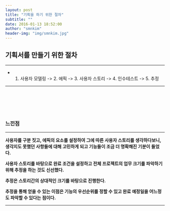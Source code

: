 ```yaml
---
layout: post
title: "기획을 하기 위한 절차"
subtitle: ""
date: 2016-01-13 18:52:00
author: "smnkim"
header-img: "img/smnkim.jpg"
---
```




## 기획서를 만들기 위한 절차

----

- 1. 사용자 모델링 -> 2. 에픽 -> 3. 사용자 스토리 -> 4. 인수테스트 -> 5. 추정

----            
<br><br><br><br>
### 느낀점

----

__사용자를 구분 짓고, 에픽의 요소를 설정하여 그에 따른 사용자 스토리를 생각하다보니, 생각지도 못했던 사항들에 대해 고민하게 되고 기능들이 조금 더 명확해진 기분이 들었다.__  

__사용자 스토리를 바탕으로 완료 조건을 설정하고 전체 프로젝트의 업무 크기를 파악하기 위해 추정을 하는 것도 신선했다.__ 

__추정은 스토리간의 상대적인 크기를 바탕으로 진행한다.__

__추정을 통해 얻을 수 있는 이점은 기능의 우선순위를 정할 수 있고 완료 예정일을 어느정도 파악할 수 있다는 점이다.__

----

